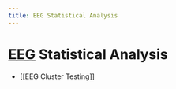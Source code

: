 ```yaml
---
title: EEG Statistical Analysis
---
```


# [EEG](EEG.md) Statistical Analysis
- [[EEG Cluster Testing]]




























































































